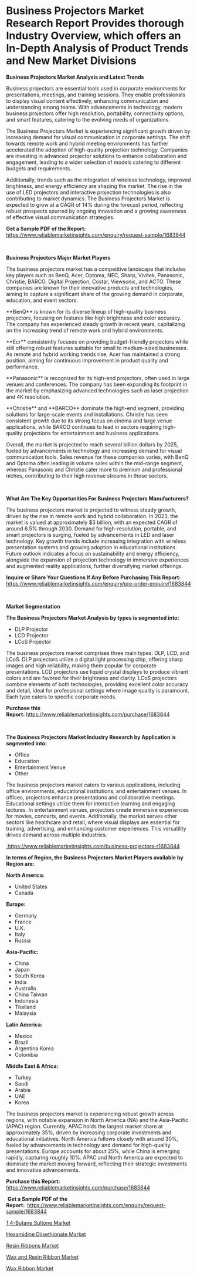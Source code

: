 <p><h1>Business Projectors Market Research Report Provides thorough Industry Overview, which offers an In-Depth Analysis of Product Trends and New Market Divisions</h1></p><p><strong>Business Projectors Market Analysis and Latest Trends</strong></p>
<p><p>Business projectors are essential tools used in corporate environments for presentations, meetings, and training sessions. They enable professionals to display visual content effectively, enhancing communication and understanding among teams. With advancements in technology, modern business projectors offer high resolution, portability, connectivity options, and smart features, catering to the evolving needs of organizations.</p><p>The Business Projectors Market is experiencing significant growth driven by increasing demand for visual communication in corporate settings. The shift towards remote work and hybrid meeting environments has further accelerated the adoption of high-quality projection technology. Companies are investing in advanced projector solutions to enhance collaboration and engagement, leading to a wider selection of models catering to different budgets and requirements.</p><p>Additionally, trends such as the integration of wireless technology, improved brightness, and energy efficiency are shaping the market. The rise in the use of LED projectors and interactive projection technologies is also contributing to market dynamics. The Business Projectors Market is expected to grow at a CAGR of 14% during the forecast period, reflecting robust prospects spurred by ongoing innovation and a growing awareness of effective visual communication strategies.</p></p>
<p><strong>Get a Sample PDF of the Report:&nbsp;</strong> <a href="https://www.reliablemarketinsights.com/enquiry/request-sample/1683844?utm_campaign=1733&utm_medium=2&utm_source=Github&utm_content=ia&utm_term=15102024&utm_id=business-projectors">https://www.reliablemarketinsights.com/enquiry/request-sample/1683844</a></p>
<p>&nbsp;</p>
<p><strong>Business Projectors Major Market Players</strong></p>
<p><p>The business projectors market has a competitive landscape that includes key players such as BenQ, Acer, Optoma, NEC, Sharp, Vivitek, Panasonic, Christie, BARCO, Digital Projection, Costar, Viewsonic, and ACTO. These companies are known for their innovative products and technologies, aiming to capture a significant share of the growing demand in corporate, education, and event sectors.</p><p>**BenQ** is known for its diverse lineup of high-quality business projectors, focusing on features like high brightness and color accuracy. The company has experienced steady growth in recent years, capitalizing on the increasing trend of remote work and hybrid environments. </p><p>**Ecr** consistently focuses on providing budget-friendly projectors while still offering robust features suitable for small to medium-sized businesses. As remote and hybrid working trends rise, Acer has maintained a strong position, aiming for continuous improvement in product quality and performance. </p><p>**Panasonic** is recognized for its high-end projectors, often used in large venues and conferences. The company has been expanding its footprint in the market by emphasizing advanced technologies such as laser projection and 4K resolution. </p><p>**Christie** and **BARCO** dominate the high-end segment, providing solutions for large-scale events and installations. Christie has seen consistent growth due to its strong focus on cinema and large venue applications, while BARCO continues to lead in sectors requiring high-quality projections for entertainment and business applications.</p><p>Overall, the market is projected to reach several billion dollars by 2025, fueled by advancements in technology and increasing demand for visual communication tools. Sales revenue for these companies varies, with BenQ and Optoma often leading in volume sales within the mid-range segment, whereas Panasonic and Christie cater more to premium and professional niches, contributing to their high revenue streams in those sectors.</p></p>
<p>&nbsp;</p>
<p><strong>What Are The Key Opportunities For Business Projectors Manufacturers?</strong></p>
<p><p>The business projectors market is projected to witness steady growth, driven by the rise in remote work and hybrid collaboration. In 2023, the market is valued at approximately $3 billion, with an expected CAGR of around 6.5% through 2030. Demand for high-resolution, portable, and smart projectors is surging, fueled by advancements in LED and laser technology. Key growth trends include increasing integration with wireless presentation systems and growing adoption in educational institutions. Future outlook indicates a focus on sustainability and energy efficiency, alongside the expansion of projection technology in immersive experiences and augmented reality applications, further diversifying market offerings.</p></p>
<p><strong>Inquire or Share Your Questions If Any Before Purchasing This Report:</strong> <a href="https://www.reliablemarketinsights.com/enquiry/pre-order-enquiry/1683844?utm_campaign=1733&utm_medium=2&utm_source=Github&utm_content=ia&utm_term=15102024&utm_id=business-projectors">https://www.reliablemarketinsights.com/enquiry/pre-order-enquiry/1683844</a></p>
<p>&nbsp;</p>
<p><strong>Market Segmentation</strong></p>
<p><strong>The Business Projectors Market Analysis by types is segmented into:</strong></p>
<p><ul><li>DLP Projector</li><li>LCD Projector</li><li>LCoS Projector</li></ul></p>
<p><p>The business projectors market comprises three main types: DLP, LCD, and LCoS. DLP projectors utilize a digital light processing chip, offering sharp images and high reliability, making them popular for corporate presentations. LCD projectors use liquid crystal displays to produce vibrant colors and are favored for their brightness and clarity. LCoS projectors combine elements of both technologies, providing excellent color accuracy and detail, ideal for professional settings where image quality is paramount. Each type caters to specific corporate needs.</p></p>
<p><strong>Purchase this Report:&nbsp;</strong><a href="https://www.reliablemarketinsights.com/purchase/1683844?utm_campaign=1733&utm_medium=2&utm_source=Github&utm_content=ia&utm_term=15102024&utm_id=business-projectors">https://www.reliablemarketinsights.com/purchase/1683844</a></p>
<p>&nbsp;</p>
<p><strong>The Business Projectors Market Industry Research by Application is segmented into:</strong></p>
<p><ul><li>Office</li><li>Education</li><li>Entertainment Venue</li><li>Other</li></ul></p>
<p><p>The business projectors market caters to various applications, including office environments, educational institutions, and entertainment venues. In offices, projectors enhance presentations and collaborative meetings. Educational settings utilize them for interactive learning and engaging lectures. In entertainment venues, projectors create immersive experiences for movies, concerts, and events. Additionally, the market serves other sectors like healthcare and retail, where visual displays are essential for training, advertising, and enhancing customer experiences. This versatility drives demand across multiple industries.</p></p>
<p><a href="https://www.reliablemarketinsights.com/business-projectors-r1683844?utm_campaign=1733&utm_medium=2&utm_source=Github&utm_content=ia&utm_term=15102024&utm_id=business-projectors">&nbsp;https://www.reliablemarketinsights.com/business-projectors-r1683844</a></p>
<p><strong>In terms of Region, the Business Projectors Market Players available by Region are:</strong></p>
<p>
    <p> <strong> North America: </strong>
        <ul>
            <li>United States</li>
            <li>Canada</li>
        </ul>
        </p> 
    <p> <strong> Europe: </strong>
        <ul>
            <li>Germany</li>
            <li>France</li>
            <li>U.K.</li>
            <li>Italy</li>
            <li>Russia</li>
        </ul>
        </p> 
    <p> <strong> Asia-Pacific: </strong>
        <ul>
            <li>China</li>
            <li>Japan</li>
            <li>South Korea</li>
            <li>India</li>
            <li>Australia</li>
            <li>China Taiwan</li>
            <li>Indonesia</li>
            <li>Thailand</li>
            <li>Malaysia</li>
        </ul>
        </p> 
    <p> <strong> Latin America: </strong>
        <ul>
            <li>Mexico</li>
            <li>Brazil</li>
            <li>Argentina Korea</li>
            <li>Colombia</li>
        </ul>
        </p> 
    <p> <strong> Middle East & Africa: </strong>
        <ul>
            <li>Turkey</li>
            <li>Saudi</li>
            <li>Arabia</li>
            <li>UAE</li>
            <li>Korea</li>
        </ul>
    </p>
    </p>
<p><p>The business projectors market is experiencing robust growth across regions, with notable expansion in North America (NA) and the Asia-Pacific (APAC) region. Currently, APAC holds the largest market share at approximately 35%, driven by increasing corporate investments and educational initiatives. North America follows closely with around 30%, fueled by advancements in technology and demand for high-quality presentations. Europe accounts for about 25%, while China is emerging rapidly, capturing roughly 10%. APAC and North America are expected to dominate the market moving forward, reflecting their strategic investments and innovative advancements.</p></p>
<p><strong>Purchase this Report: </strong><a href="https://www.reliablemarketinsights.com/purchase/1683844?utm_campaign=1733&utm_medium=2&utm_source=Github&utm_content=ia&utm_term=15102024&utm_id=business-projectors">https://www.reliablemarketinsights.com/purchase/1683844</a></p>
<p>&nbsp;<strong>Get a Sample PDF of the Report:&nbsp;&nbsp;</strong><a href="https://www.reliablemarketinsights.com/enquiry/request-sample/1683844?utm_campaign=1733&utm_medium=2&utm_source=Github&utm_content=ia&utm_term=15102024&utm_id=business-projectors">https://www.reliablemarketinsights.com/enquiry/request-sample/1683844</a></p>
<p><strong></strong></p>
<p><p><a href="https://www.linkedin.com/pulse/14-butane-sultone-market-essentials-key-players-demand-drivers-mk64f?trk=public_post_embed_feed-article-content&utm_campaign=1733&utm_medium=2&utm_source=Github&utm_content=ia&utm_term=15102024&utm_id=business-projectors">1,4-Butane Sultone Market</a></p><p><a href="https://www.linkedin.com/pulse/sustainability-trends-hexamidine-diisethionate-industry-market-jvlif?trk=public_post_embed_feed-article-content&utm_campaign=1733&utm_medium=2&utm_source=Github&utm_content=ia&utm_term=15102024&utm_id=business-projectors">Hexamidine Diisethionate Market</a></p><p><a href="https://www.linkedin.com/pulse/resin-ribbons-market-trends-insights-type-application-analysis-7r8af?trk=public_post_embed_feed-article-content&utm_campaign=1733&utm_medium=2&utm_source=Github&utm_content=ia&utm_term=15102024&utm_id=business-projectors">Resin Ribbons Market</a></p><p><a href="https://www.linkedin.com/pulse/wax-resin-ribbon-market-report-product-type-end-use-application-ztjtf?trk=public_post_embed_feed-article-content&utm_campaign=1733&utm_medium=2&utm_source=Github&utm_content=ia&utm_term=15102024&utm_id=business-projectors">Wax and Resin Ribbon Market</a></p><p><a href="https://www.linkedin.com/pulse/wax-ribbon-market-segmentation-geographical-regions-forcast-gwbsf?trk=public_post_embed_feed-article-content&utm_campaign=1733&utm_medium=2&utm_source=Github&utm_content=ia&utm_term=15102024&utm_id=business-projectors">Wax Ribbon Market</a></p></p>